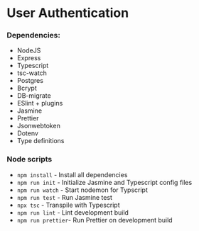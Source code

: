 # User Authentication

### Dependencies: 
- NodeJS
- Express
- Typescript
- tsc-watch 
- Postgres
- Bcrypt
- DB-migrate
- ESlint + plugins 
- Jasmine
- Prettier
- Jsonwebtoken
- Dotenv
- Type definitions

### Node scripts 
- `npm install`     - Install all dependencies
- `npm run init`    - Initialize Jasmine and Typescript config files
- `npm run watch`   - Start nodemon for Typscript
- `npm run test`    - Run Jasmine test
- `npx tsc`         - Transpile with Typescript
- `npm run lint`    - Lint development build
- `npm run prettier`- Run Prettier on development build 
